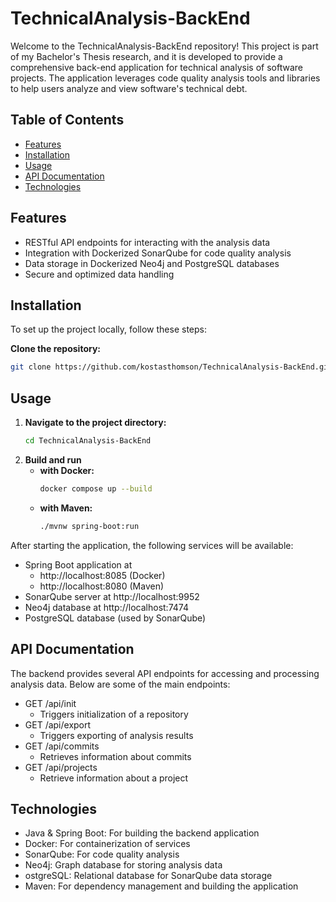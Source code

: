 # TechnicalAnalysis-BackEnd

Welcome to the TechnicalAnalysis-BackEnd repository! 
This project is part of my Bachelor's Thesis research, 
and it is developed to provide a comprehensive back-end application
for technical analysis of software projects. The application leverages 
code quality analysis tools and libraries to help users analyze and view 
software's technical debt.

## Table of Contents

- [Features](#features)
- [Installation](#installation)
- [Usage](#usage)
- [API Documentation](#api-documentation)
- [Technologies](#technologies)


## Features

- RESTful API endpoints for interacting with the analysis data
- Integration with Dockerized SonarQube for code quality analysis
- Data storage in Dockerized Neo4j and PostgreSQL databases
- Secure and optimized data handling

## Installation

To set up the project locally, follow these steps:

**Clone the repository:**
```bash
git clone https://github.com/kostasthomson/TechnicalAnalysis-BackEnd.git
```

## Usage
1. **Navigate to the project directory:**
   ```bash
   cd TechnicalAnalysis-BackEnd

2. **Build and run**
   - **with Docker:**
       ```bash
       docker compose up --build
       ```
   - **with Maven:**
       ```bash
      ./mvnw spring-boot:run
      ```
   
After starting the application, the following services will be available:

- Spring Boot application at 
  - http://localhost:8085 (Docker)
  - http://localhost:8080 (Maven)
- SonarQube server at http://localhost:9952
- Neo4j database at http://localhost:7474
- PostgreSQL database (used by SonarQube)

## API Documentation
The backend provides several API endpoints for accessing and processing analysis data. Below are some of the main endpoints:

- GET /api/init
  - Triggers initialization of a repository
- GET /api/export
  - Triggers exporting of analysis results
- GET /api/commits
  - Retrieves information about commits
- GET /api/projects
  - Retrieve information about a project

## Technologies
- Java & Spring Boot: For building the backend application
- Docker: For containerization of services
- SonarQube: For code quality analysis
- Neo4j: Graph database for storing analysis data
- ostgreSQL: Relational database for SonarQube data storage
- Maven: For dependency management and building the application